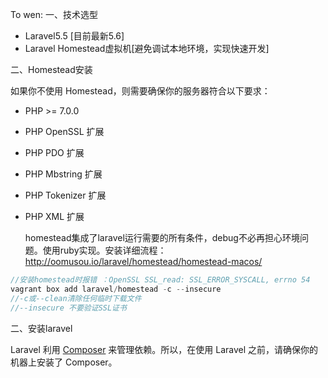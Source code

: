 To wen:
一、技术选型

- Laravel5.5 [目前最新5.6]
- Laravel Homestead虚拟机[避免调试本地环境，实现快速开发]

二、Homestead安装

   如果你不使用 Homestead，则需要确保你的服务器符合以下要求：

- PHP >= 7.0.0
- PHP OpenSSL 扩展
- PHP PDO 扩展
- PHP Mbstring 扩展
- PHP Tokenizer 扩展
- PHP XML 扩展

  homestead集成了laravel运行需要的所有条件，debug不必再担心环境问题。使用ruby实现。安装详细流程：http://oomusou.io/laravel/homestead/homestead-macos/

```php
//安装homestead时报错 ：OpenSSL SSL_read: SSL_ERROR_SYSCALL, errno 54
vagrant box add laravel/homestead -c --insecure  
//-c或--clean清除任何临时下载文件
//--insecure 不要验证SSL证书
```





二、安装laravel

Laravel 利用 [Composer](https://getcomposer.org/) 来管理依赖。所以，在使用 Laravel 之前，请确保你的机器上安装了 Composer。

